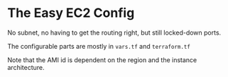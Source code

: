 # The Easy EC2 Config

No subnet, no having to get the routing right, but still locked-down ports.

The configurable parts are mostly in `vars.tf` and `terraform.tf`

Note that the AMI id is dependent on the region and the instance architecture.
